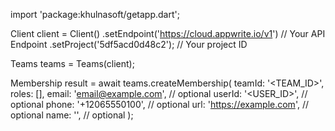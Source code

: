 import 'package:khulnasoft/getapp.dart';

Client client = Client()
    .setEndpoint('https://cloud.appwrite.io/v1') // Your API Endpoint
    .setProject('5df5acd0d48c2'); // Your project ID

Teams teams = Teams(client);

Membership result = await teams.createMembership(
    teamId: '<TEAM_ID>',
    roles: [],
    email: 'email@example.com', // optional
    userId: '<USER_ID>', // optional
    phone: '+12065550100', // optional
    url: 'https://example.com', // optional
    name: '<NAME>', // optional
);
